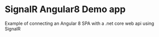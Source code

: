 # SignalR Angular8 Demo app
Example of connecting an Angular 8 SPA with a .net core web api using SignalR
